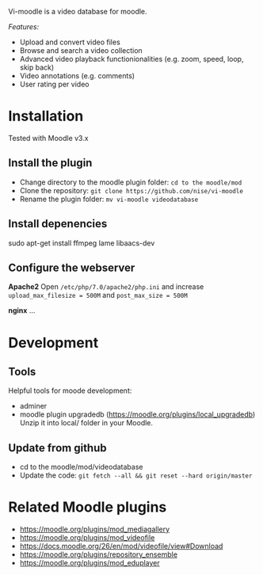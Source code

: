 Vi-moodle is a video database for moodle.

*Features:*
* Upload and convert video files
* Browse and search a video collection
* Advanced video playback functionionalities (e.g. zoom, speed, loop, skip back)
* Video annotations (e.g. comments)
* User rating per video

# Installation
Tested with Moodle v3.x
## Install the plugin
* Change directory to the moodle plugin folder: `cd to the moodle/mod`
* Clone the repository: `git clone https://github.com/nise/vi-moodle`
* Rename the plugin folder: `mv vi-moodle videodatabase`

## Install depenencies
sudo apt-get install ffmpeg lame libaacs-dev

## Configure the webserver
**Apache2**
Open `/etc/php/7.0/apache2/php.ini` and increase `upload_max_filesize = 500M` and `post_max_size = 500M`

**nginx**
...

# Development
## Tools
Helpful tools for moode development: 
* adminer
* moodle plugin upgradedb (https://moodle.org/plugins/local_upgradedb)
    Unzip it into local/ folder in your Moodle.
    

## Update from github
* cd to the moodle/mod/videodatabase
* Update the code: `git fetch --all && git reset --hard origin/master`


# Related Moodle plugins
* https://moodle.org/plugins/mod_mediagallery
* https://moodle.org/plugins/mod_videofile
* https://docs.moodle.org/26/en/mod/videofile/view#Download
* https://moodle.org/plugins/repository_ensemble
* https://moodle.org/plugins/mod_eduplayer
